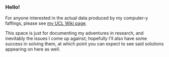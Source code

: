 ### Hello!
For anyone interested in the actual data produced by my computer-y faffings, please see [my UCL Wiki page](https://wiki.ucl.ac.uk/display/~zccah73/JC+Prime).

This space is just for documenting my adventures in research, and inevitably the issues I come up against; hopefully I'll also have some success in solving them, at which point you can expect to see said solutions appearing on here as well.